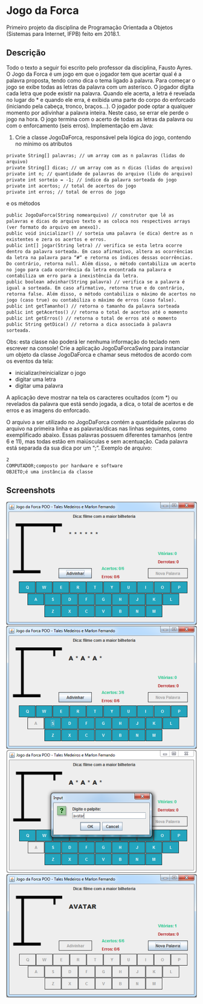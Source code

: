 # Jogo da Forca
Primeiro projeto da disciplina de Programação Orientada a Objetos (Sistemas para Internet, IFPB) feito em 2018.1.

## Descrição
Todo o texto a seguir foi escrito pelo professor da disciplina, Fausto Ayres. O Jogo da Forca é um jogo em que o jogador tem que acertar qual é a palavra proposta, tendo como dica o tema ligado à palavra. Para começar o jogo se exibe todas as letras da palavra com um asterisco. O jogador digita cada letra que pode existir na palavra. Quando ele acerta, a letra é revelada no lugar do * e quando ele erra, é exibida uma parte do corpo do enforcado (iniciando pela cabeça, tronco, braços…). O jogador pode optar a qualquer momento por adivinhar a palavra inteira. Neste caso, se errar ele perde o jogo na hora. O jogo termina com o acerto de todas as letras da palavra ou com o enforcamento (seis erros). Implementação em Java:

1) Crie a classe JogoDaForca, responsável pela lógica do jogo, contendo no mínimo os atributos
```
private String[] palavras; // um array com as n palavras (lidas do arquivo)
private String[] dicas; // um array com as n dicas (lidas do arquivo)
private int n; // quantidade de palavras do arquivo (lido do arquivo)
private int sorteio = -1; // índice da palavra sorteada do jogo
private int acertos; // total de acertos do jogo
private int erros; // total de erros do jogo
```
e os métodos
```
public JogoDaForca(String nomearquivo) // construtor que lê as palavras e dicas do arquivo texto e as coloca nos respectivos arrays (ver formato do arquivo em anexo1).
public void inicializar() // sorteia uma palavra (e dica) dentre as n existentes e zera os acertos e erros.
public int[] jogar(String letra) // verifica se esta letra ocorre dentro da palavra sorteada. Em caso afirmativo, altera as ocorrências da letra na palavra para “#“ e retorna os índices dessas ocorrências. Do contrário, retorna null. Além disso, o método contabiliza um acerto no jogo para cada ocorrência da letra encontrada na palavra e contabiliza um erro para a inexistência da letra.
public boolean advinhar(String palavra) // verifica se a palavra é igual a sorteada. Em caso afirmativo, retorna true e do contrário, retorna false. Além disso, o método contabiliza o máximo de acertos no jogo (caso true) ou contabiliza o máximo de erros (caso false).
public int getTamanho() // retorna o tamanho da palavra sorteada
public int getAcertos() // retorna o total de acertos até o momento
public int getErros() // retorna o total de erros até o momento
public String getDica() // retorna a dica associada à palavra sorteada.
```
Obs: esta classe não poderá ler nenhuma informação do teclado nem escrever na console!
Crie a aplicação JogoDaForcaSwing para instanciar um objeto da classe JogoDaForca e chamar seus métodos de acordo com os eventos da tela:
- inicializar/reinicializar o jogo
- digitar uma letra
- digitar uma palavra

A aplicação deve mostrar na tela os caracteres ocultados (com *) ou revelados da palavra que está sendo jogada, a dica, o total de acertos e de erros e as imagens do enforcado.

O arquivo a ser utilizado no JogoDaForca contém a quantidade palavras do arquivo na primeira linha e as palavras/dicas nas linhas seguintes, como exemplificado abaixo. Essas palavras possuem diferentes tamanhos (entre 6 e 11), mas todas estão em maiúsculas e sem acentuação. Cada palavra está separada da sua dica por um “;”.
Exemplo de arquivo:
```
2
COMPUTADOR;composto por hardware e software
OBJETO;é uma instância da classe
```

## Screenshots

![Screenshot 1](/screenshots/1.png)
![Screenshot 2](/screenshots/2.png)
![Screenshot 3](/screenshots/3.png)
![Screenshot 4](/screenshots/4.png)
